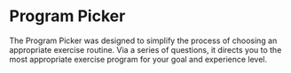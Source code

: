 # Program Picker

The Program Picker was designed to simplify the process of choosing an appropriate exercise routine. Via a series of questions, it directs you to the most appropriate exercise program for your goal and experience level.